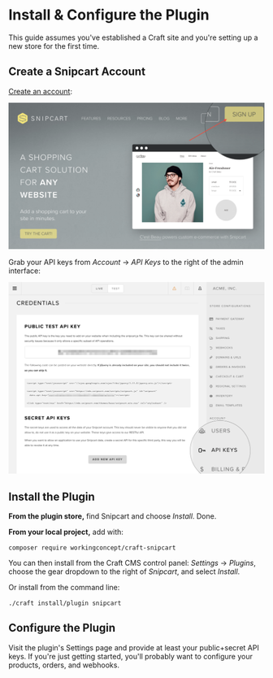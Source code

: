# Install & Configure the Plugin

This guide assumes you've established a Craft site and you're setting up a new store for the first time.

## Create a Snipcart Account

[Create an account](https://app.snipcart.com/register):

![Sign up!](../../resources/sign-up.png)

Grab your API keys from _Account_ → _API Keys_ to the right of the admin interface:

![Public and Private API Keys](../../resources/api-keys.png)

## Install the Plugin

**From the plugin store,** find Snipcart and choose _Install_. Done.

**From your local project,** add with:

```
composer require workingconcept/craft-snipcart
```

You can then install from the Craft CMS control panel: _Settings_ → _Plugins_, choose the gear dropdown to the right of _Snipcart_, and select _Install_.

Or install from the command line:

```
./craft install/plugin snipcart
```

## Configure the Plugin

Visit the plugin's Settings page and provide at least your public+secret API keys. If you're just getting started, you'll probably want to configure your products, orders, and webhooks.